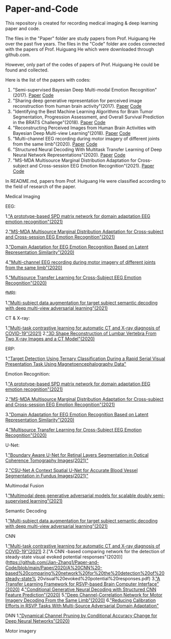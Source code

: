 # Paper-and-Code
This repository is created for recording medical imaging &amp; deep learning paper and code.

The files in the "Paper" folder are study papers from Prof. Huiguang He over the past five years. The files in the "Code" folder are codes connected with the papers of Prof. Huiguang He which were downloaded through github.com. 

However, only part of the codes of papers of Prof. Huiguang He could be found and collected.

Here is the list of the papers with codes:

1. "Semi-supervised Bayesian Deep Multi-modal Emotion Recognition"(2017). [Paper](https://github.com/Jian-Zhang1/Paper-and-Code/blob/main/Paper/2017/Semi-supervised%20Bayesian%20Deep%20Multi-modal%20Emotion%20Recognition.pdf) [Code](https://github.com/Jian-Zhang1/Paper-and-Code/tree/main/Code/2017/Semi-supervised%20Bayesian%20Deep%20Multi-modal%20Emotion%20Recognition)
2. "Sharing deep generative representation for perceived image reconstruction from human brain activity"(2017). [Paper](https://github.com/Jian-Zhang1/Paper-and-Code/blob/main/Paper/2017/Sharing%20deep%20generative%20representation%20for%20perceived%20image%20reconstruction%20from%20human%20brain%20activity.pdf) [Code](https://github.com/Jian-Zhang1/Paper-and-Code/tree/main/Code/2017/Sharing%20deep%20generative%20representation%20for%20perceived%20image%20reconstruction%20from%20human%20brain%20activity)
3. "Identifying the Best Machine Learning Algorithms for Brain Tumor Segmentation, Progression Assessment, and Overall Survival Prediction in the BRATS Challenge"(2018). [Paper](https://github.com/Jian-Zhang1/Paper-and-Code/blob/main/Paper/2018/Identifying%20the%20Best%20Machine%20Learning%20Algorithms%20for%20Brain%20Tumor%20Segmentation%2C%20Progression%20Assessment%2C%20and%20Overall%20Survival%20Prediction%20in%20the%20BRATS%20Challenge.pdf) [Code](https://github.com/Jian-Zhang1/Paper-and-Code/tree/main/Code/2018/Identifying%20the%20Best%20Machine%20Learning%20Algorithms%20for%20Brain%20Tumor%20Segmentation%2C%20Progression%20Assessment%2C%20and%20Overall%20Survival%20Prediction%20in%20the%20BRATS%20Challenge)
4. "Reconstructing Perceived Images from Human Brain Activities with Bayesian Deep Multi-view Learning"(2018). [Paper](https://github.com/Jian-Zhang1/Paper-and-Code/blob/main/Paper/2018/Reconstructing%20Perceived%20Images%20from%20Human%20Brain%20Activities%20with%20Bayesian%20Deep%20Multi-view%20Learning.pdf) [Code](https://github.com/Jian-Zhang1/Paper-and-Code/tree/main/Code/2018/Reconstructing%20Perceived%20Images%20from%20Human%20Brain%20Activities%20with%20Bayesian%20Deep%20Multi-view%20Learning)
5. "Multi-channel EEG recording during motor imagery of different joints from the same limb"(2020). [Paper](https://github.com/Jian-Zhang1/Paper-and-Code/blob/main/Paper/2020/Multi-channel%20EEG%20recording%20during%20motor%20imagery%20of%20different%20joints%20from%20the%20same%20limb.pdf) [Code](https://github.com/Jian-Zhang1/Paper-and-Code/tree/main/Code/2020/Multi-channel%20EEG%20recording%20during%20motor%20imagery%20of%20different%20joints%20from%20the%20same%20limb)
6. "Structured Neural Decoding With Multitask Transfer Learning of Deep Neural Network Representations"(2020). [Paper](https://github.com/Jian-Zhang1/Paper-and-Code/blob/main/Paper/2020/Structured%20Neural%20Decoding%20With%20Multitask%20Transfer%20Learning%20of%20Deep%20Neural%20Network%20Representations.pdf) [Code](https://github.com/Jian-Zhang1/Paper-and-Code/tree/main/Code/2020/Structured%20Neural%20Decoding%20With%20Multitask%20Transfer%20Learning%20of%20Deep%20Neural%20Network%20Representations)
7. "MS-MDA Multisource Marginal Distribution Adaptation for Cross-subject and Cross-session EEG Emotion Recognition"(2021). [Paper](https://github.com/Jian-Zhang1/Paper-and-Code/blob/main/Paper/2021/MS-MDA%20Multisource%20Marginal%20Distribution%20Adaptation%20for%20Cross-subject%20and%20Cross-session%20EEG%20Emotion%20Recognition.pdf) [Code](https://github.com/Jian-Zhang1/Paper-and-Code/tree/main/Code/2021/MS-MDA%20Multisource%20Marginal%20Distribution%20Adaptation%20for%20Cross-subject%20and%20Cross-session%20EEG%20Emotion%20Recognition)


In README.md, papers from Prof. Huiguang He were classified according to the field of research of the paper.

Medical Imaging

EEG:

1.["A prototype-based SPD matrix network for domain adaptation EEG emotion recognition"(2021)](https://github.com/Jian-Zhang1/Paper-and-Code/blob/main/Paper/2021/A%20prototype-based%20SPD%20matrix%20network%20for%20domain%20adaptation%20EEG%20emotion%20recognition.pdf)

2.["MS-MDA Multisource Marginal Distribution Adaptation for Cross-subject and Cross-session EEG Emotion Recognition"(2021)](https://github.com/Jian-Zhang1/Paper-and-Code/blob/main/Paper/2021/MS-MDA%20Multisource%20Marginal%20Distribution%20Adaptation%20for%20Cross-subject%20and%20Cross-session%20EEG%20Emotion%20Recognition.pdf)

3.["Domain Adaptation for EEG Emotion Recognition Based on Latent Representation Similarity"(2020)](https://github.com/Jian-Zhang1/Paper-and-Code/blob/main/Paper/2020/Domain%20Adaptation%20for%20EEG%20Emotion%20Recognition%20Based%20on%20Latent%20Representation%20Similarity.pdf)

4.["Multi-channel EEG recording during motor imagery of different joints from the same limb"(2020)](https://github.com/Jian-Zhang1/Paper-and-Code/blob/main/Paper/2020/Multi-channel%20EEG%20recording%20during%20motor%20imagery%20of%20different%20joints%20from%20the%20same%20limb.pdf)

5.["Multisource Transfer Learning for Cross-Subject EEG Emotion Recognition"(2020)](https://github.com/Jian-Zhang1/Paper-and-Code/blob/main/Paper/2020/Multisource%20Transfer%20Learning%20for%20Cross-Subject%20EEG%20Emotion%20Recognition.pdf)

fMRI:

 1.["Multi-subject data augmentation for target subject semantic decoding with deep multi-view adversarial learning"(2021)](https://github.com/Jian-Zhang1/Paper-and-Code/blob/main/Paper/2021/Multi-subject%20data%20augmentation%20for%20target%20subject%20semantic%20decoding%20with%20deep%20multi-view%20adversarial%20learning.pdf)

CT & X-ray:

1.["Multi-task contrastive learning for automatic CT and X-ray diagnosis of COVID-19"(2021)](https://github.com/Jian-Zhang1/Paper-and-Code/blob/main/Paper/2021/Multi-task%20contrastive%20learning%20for%20automatic%20CT%20and%20X-ray%20diagnosis%20of%20COVID-19.pdf)
2.["3D Shape Reconstruction of Lumbar Vertebra From Two X-ray Images and a CT Model"(2020)](https://github.com/Jian-Zhang1/Paper-and-Code/blob/main/Paper/2020/3D%20Shape%20Reconstruction%20of%20Lumbar%20Vertebra%20From%20Two%20X-ray%20Images%20and%20a%20CT%20Model.pdf)

ERP:

1.["Target Detection Using Ternary Classification During a Rapid Serial Visual Presentation Task Using Magnetoencephalography Data"](https://github.com/Jian-Zhang1/Paper-and-Code/blob/main/Paper/2021/Target%20Detection%20Using%20Ternary%20Classification%20During%20a%20Rapid%20Serial%20Visual%20Presentation%20Task%20Using%20Magnetoencephalography%20Data.pdf)


Emotion Recognition:

1.["A prototype-based SPD matrix network for domain adaptation EEG emotion recognition"(2021)](https://github.com/Jian-Zhang1/Paper-and-Code/blob/main/Paper/2021/A%20prototype-based%20SPD%20matrix%20network%20for%20domain%20adaptation%20EEG%20emotion%20recognition.pdf)
 
2.["MS-MDA Multisource Marginal Distribution Adaptation for Cross-subject and Cross-session EEG Emotion Recognition"(2021)](https://github.com/Jian-Zhang1/Paper-and-Code/blob/main/Paper/2021/MS-MDA%20Multisource%20Marginal%20Distribution%20Adaptation%20for%20Cross-subject%20and%20Cross-session%20EEG%20Emotion%20Recognition.pdf)

3.["Domain Adaptation for EEG Emotion Recognition Based on Latent Representation Similarity"(2020)](https://github.com/Jian-Zhang1/Paper-and-Code/blob/main/Paper/2020/Domain%20Adaptation%20for%20EEG%20Emotion%20Recognition%20Based%20on%20Latent%20Representation%20Similarity.pdf)

4.["Multisource Transfer Learning for Cross-Subject EEG Emotion Recognition"(2020)](https://github.com/Jian-Zhang1/Paper-and-Code/blob/main/Paper/2020/Multisource%20Transfer%20Learning%20for%20Cross-Subject%20EEG%20Emotion%20Recognition.pdf)

  
U-Net:
  
1.["Boundary Aware U-Net for Retinal Layers Segmentation in Optical Coherence Tomography Images(2021)"](https://github.com/Jian-Zhang1/Paper-and-Code/blob/main/Paper/2021/Boundary%20Aware%20U-Net%20for%20Retinal%20Layers%20Segmentation%20in%20Optical%20Coherence%20Tomography%20Images.pdf)
 
2.["CSU-Net A Context Spatial U-Net for Accurate Blood Vessel Segmentation in Fundus Images(2021)"](https://github.com/Jian-Zhang1/Paper-and-Code/blob/main/Paper/2021/CSU-Net%20A%20Context%20Spatial%20U-Net%20for%20Accurate%20Blood%20Vessel%20Segmentation%20in%20Fundus%20Images.pdf)


 Multimodal Fusion
 
 1.["Multimodal deep generative adversarial models for scalable doubly semi-supervised learning"(2021)](https://github.com/Jian-Zhang1/Paper-and-Code/blob/main/Paper/2021/Multimodal%20deep%20generative%20adversarial%20models%20for%20scalable%20doubly%20semi-supervised%20learning.pdf)
 
 
Semantic Decoding
 
 1.["Multi-subject data augmentation for target subject semantic decoding with deep multi-view adversarial learning"(2021)](https://github.com/Jian-Zhang1/Paper-and-Code/blob/main/Paper/2021/Multi-subject%20data%20augmentation%20for%20target%20subject%20semantic%20decoding%20with%20deep%20multi-view%20adversarial%20learning.pdf)


CNN

1.["Multi-task contrastive learning for automatic CT and X-ray diagnosis of COVID-19"(2021)](https://github.com/Jian-Zhang1/Paper-and-Code/blob/main/Paper/2021/Multi-task%20contrastive%20learning%20for%20automatic%20CT%20and%20X-ray%20diagnosis%20of%20COVID-19.pdf)
2.["A CNN -based comparing network for the detection of steady-state visual evoked potential responses"(2020)](https://github.com/Jian-Zhang1/Paper-and-Code/blob/main/Paper/2020/A%20CNN%20-based%20comparing%20network%20for%20the%20detection%20of%20steady-state%  20visual%20evoked%20potential%20responses.pdf)
3.["A Transfer Learning Framework for RSVP-based Brain Computer Interface"(2020)](https://github.com/Jian-Zhang1/Paper-and-Code/blob/main/Paper/2020/A%20Transfer%20Learning%20Framework%20for%20RSVP-based%20Brain%20Computer%20Interface.pdf)
4.["Conditional Generative Neural Decoding with Structured CNN Feature Prediction"(2020)](https://github.com/Jian-Zhang1/Paper-and-Code/blob/main/Paper/2020/Conditional%20Generative%20Neural%20Decoding%20with%20Structured%20CNN%20Feature%20Prediction.pdf)
5.["Deep Channel-Correlation Network for Motor Imagery Decoding From the Same Limb"(2020)](https://github.com/Jian-Zhang1/Paper-and-Code/blob/main/Paper/2020/Deep%20Channel-Correlation%20Network%20for%20Motor%20Imagery%20Decoding%20From%20the%20Same%20Limb.pdf)
6.["Reducing Calibration Efforts in RSVP Tasks With Multi-Source Adversarial Domain Adaptation"](https://github.com/Jian-Zhang1/Paper-and-Code/blob/main/Paper/2020/Reducing%20Calibration%20Efforts%20in%20RSVP%20Tasks%20With%20Multi-Source%20Adversarial%20Domain%20Adaptation.pdf)

DNN
1.["Dynamical Channel Pruning by Conditional Accuracy Change for Deep Neural Networks"(2020)](https://github.com/Jian-Zhang1/Paper-and-Code/blob/main/Paper/2020/Dynamical%20Channel%20Pruning%20by%20Conditional%20Accuracy%20Change%20for%20Deep%20Neural%20Networks.pdf)


Motor imagery
